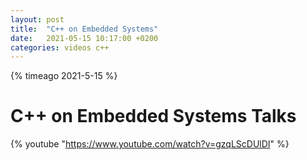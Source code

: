 ```yaml
---
layout: post
title:  "C++ on Embedded Systems"
date:   2021-05-15 10:17:00 +0200
categories: videos c++
---
```

{% timeago 2021-5-15 %}

# C++ on Embedded Systems Talks

{% youtube "https://www.youtube.com/watch?v=gzqLScDUlDI" %}
<br />

